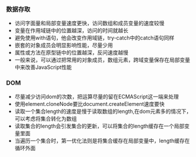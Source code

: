 ### 数据存取

- 访问字面量和局部变量速度更快，访问数组和成员变量的速度较慢
- 变量在作用域链中的位置越深，访问的时间就越长
- 避免使用with语句，他会改变作用域链，try-catch中的catch语句同样
- 嵌套的对象成员会明显影响性能，尽量少用
- 属性或方法在原型链中的位置越深，反问速度越慢
- 一般来说，可以通过把常用的对象成员，数组元素，跨域变量保存在局部变量中来改善JavaScript性能

### DOM

- 尽量减少访问dom的次数，把运算尽量的留在ECMAScript这一端来处理
- 使用element.cloneNode要比document.createElement速度要快
- 读取一个集合length的速度是慢于读取数组的length,在dom元素多的情况下，可以考虑将集合转化为数组
- 读取集合的length会引发集合的更新，可以将集合的length缓存在一个局部变量里面
- 当遍历一个集合时，第一优化法则是将集合缓存在局部变量中，length缓存在循环外面